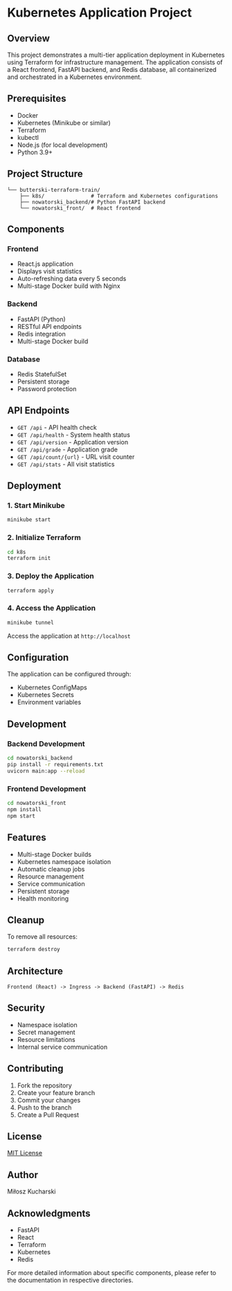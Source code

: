 # Kubernetes Application Project

## Overview
This project demonstrates a multi-tier application deployment in Kubernetes using Terraform for infrastructure management. The application consists of a React frontend, FastAPI backend, and Redis database, all containerized and orchestrated in a Kubernetes environment.

## Prerequisites
- Docker
- Kubernetes (Minikube or similar)
- Terraform
- kubectl
- Node.js (for local development)
- Python 3.9+

## Project Structure
```
└── butterski-terraform-train/
    ├── k8s/               # Terraform and Kubernetes configurations
    ├── nowatorski_backend/# Python FastAPI backend
    └── nowatorski_front/  # React frontend
```

## Components
### Frontend
- React.js application
- Displays visit statistics
- Auto-refreshing data every 5 seconds
- Multi-stage Docker build with Nginx

### Backend
- FastAPI (Python)
- RESTful API endpoints
- Redis integration
- Multi-stage Docker build

### Database
- Redis StatefulSet
- Persistent storage
- Password protection

## API Endpoints
- `GET /api` - API health check
- `GET /api/health` - System health status
- `GET /api/version` - Application version
- `GET /api/grade` - Application grade
- `GET /api/count/{url}` - URL visit counter
- `GET /api/stats` - All visit statistics

## Deployment

### 1. Start Minikube
```bash
minikube start
```

### 2. Initialize Terraform
```bash
cd k8s
terraform init
```

### 3. Deploy the Application
```bash
terraform apply
```

### 4. Access the Application
```bash
minikube tunnel
```
Access the application at `http://localhost`

## Configuration
The application can be configured through:
- Kubernetes ConfigMaps
- Kubernetes Secrets
- Environment variables

## Development

### Backend Development
```bash
cd nowatorski_backend
pip install -r requirements.txt
uvicorn main:app --reload
```

### Frontend Development
```bash
cd nowatorski_front
npm install
npm start
```

## Features
- Multi-stage Docker builds
- Kubernetes namespace isolation
- Automatic cleanup jobs
- Resource management
- Service communication
- Persistent storage
- Health monitoring

## Cleanup
To remove all resources:
```bash
terraform destroy
```

## Architecture
```
Frontend (React) -> Ingress -> Backend (FastAPI) -> Redis
```

## Security
- Namespace isolation
- Secret management
- Resource limitations
- Internal service communication

## Contributing
1. Fork the repository
2. Create your feature branch
3. Commit your changes
4. Push to the branch
5. Create a Pull Request

## License
[MIT License](LICENSE)

## Author
Miłosz Kucharski

## Acknowledgments
- FastAPI
- React
- Terraform
- Kubernetes
- Redis

For more detailed information about specific components, please refer to the documentation in respective directories.